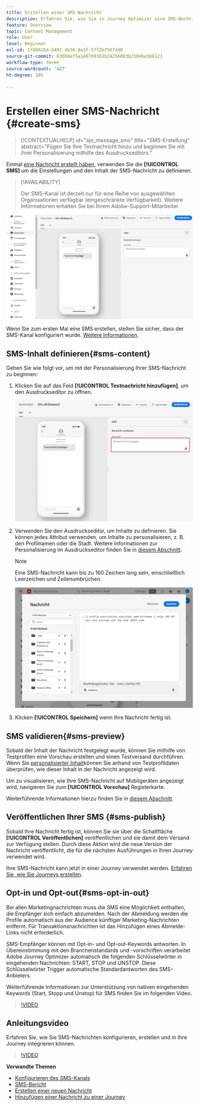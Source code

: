 ```yaml
---
title: Erstellen einer SMS-Nachricht
description: Erfahren Sie, wie Sie in Journey Optimizer eine SMS-Nachricht erstellen.
feature: Overview
topic: Content Management
role: User
level: Beginner
exl-id: 1f88626a-b491-4b36-8e3f-57f2b7567dd0
source-git-commit: 630b8ef5a140709161b24256083b2104be5b6121
workflow-type: tm+mt
source-wordcount: '427'
ht-degree: 38%

---
```


# Erstellen einer SMS-Nachricht {#create-sms}

>[!CONTEXTUALHELP]
>id="ajo_message_sms"
>title="SMS-Erstellung"
>abstract="Fügen Sie Ihre Textnachricht hinzu und beginnen Sie mit ihrer Personalisierung mithilfe des Ausdruckseditors."

Einmal [eine Nachricht erstellt haben](get-started-content.md), verwenden Sie die **[!UICONTROL SMS]** um die Einstellungen und den Inhalt der SMS-Nachricht zu definieren.


>[!AVAILABILITY]
>
>Der SMS-Kanal ist derzeit nur für eine Reihe von ausgewählten Organisationen verfügbar (eingeschränkte Verfügbarkeit). Weitere Informationen erhalten Sie bei Ihrem Adobe-Support-Mitarbeiter.

![](assets/sms_1.png)

Wenn Sie zum ersten Mal eine SMS erstellen, stellen Sie sicher, dass der SMS-Kanal konfiguriert wurde. [Weitere Informationen](../configuration/sms-configuration.md).

## SMS-Inhalt definieren{#sms-content}

Gehen Sie wie folgt vor, um mit der Personalisierung Ihrer SMS-Nachricht zu beginnen:

1. Klicken Sie auf das Feld **[!UICONTROL Textnachricht hinzufügen]**, um den Ausdruckseditor zu öffnen.

   ![](assets/sms_3.png)

1. Verwenden Sie den Ausdruckseditor, um Inhalte zu definieren. Sie können jedes Attribut verwenden, um Inhalte zu personalisieren, z. B. den Profilnamen oder die Stadt. Weitere Informationen zur Personalisierung im Ausdruckseditor finden Sie in [diesem Abschnitt](../personalization/personalize.md).

   >[!NOTE]
   >
   > Eine SMS-Nachricht kann bis zu 160 Zeichen lang sein, einschließlich Leerzeichen und Zeilenumbrüchen.

   ![](assets/sms_2.png)

1. Klicken **[!UICONTROL Speichern]** wenn Ihre Nachricht fertig ist.

## SMS validieren{#sms-preview}

Sobald der Inhalt der Nachricht festgelegt wurde, können Sie mithilfe von Testprofilen eine Vorschau erstellen und einen Testversand durchführen. Wenn Sie [personalisierter Inhalt](../personalization/personalize.md)können Sie anhand von Testprofildaten überprüfen, wie dieser Inhalt in der Nachricht angezeigt wird.

Um zu visualisieren, wie Ihre SMS-Nachricht auf Mobilgeräten angezeigt wird, navigieren Sie zum **[!UICONTROL Vorschau]** Registerkarte.

Weiterführende Informationen hierzu finden Sie in [diesem Abschnitt](../design/preview.md).

## Veröffentlichen Ihrer SMS {#sms-publish}

Sobald Ihre Nachricht fertig ist, können Sie sie über die Schaltfläche **[!UICONTROL Veröffentlichen]** veröffentlichen und sie damit dem Versand zur Verfügung stellen. Durch diese Aktion wird die neue Version der Nachricht veröffentlicht, die für die nächsten Ausführungen in Ihren Journey verwendet wird.

Ihre SMS-Nachricht kann jetzt in einer Journey verwendet werden. [Erfahren Sie, wie Sie Journeys erstellen](../building-journeys/journey-gs.md).

## Opt-in und Opt-out{#sms-opt-in-out}

Bei allen Marketingnachrichten muss die SMS eine Möglichkeit enthalten, die Empfänger sich einfach abzumelden. Nach der Abmeldung werden die Profile automatisch aus der Audience künftiger Marketing-Nachrichten entfernt. Für Transaktionsnachrichten ist das Hinzufügen eines Abmelde-Links nicht erforderlich.

SMS-Empfänger können mit Opt-in- und Opt-out-Keywords antworten. In Übereinstimmung mit den Branchenstandards und -vorschriften verarbeitet Adobe Journey Optimizer automatisch die folgenden Schlüsselwörter in eingehenden Nachrichten: START, STOP und UNSTOP. Diese Schlüsselwörter Trigger automatische Standardantworten des SMS-Anbieters.

Weiterführende Informationen zur Unterstützung von nativen eingehenden Keywords (Start, Stopp und Unstop) für SMS finden Sie im folgenden Video.

>[!VIDEO](https://video.tv.adobe.com/v/344026?quality=12)

## Anleitungsvideo

Erfahren Sie, wie Sie SMS-Nachrichten konfigurieren, erstellen und in Ihre Journey integrieren können.

>[!VIDEO](https://video.tv.adobe.com/v/344460?quality=12)

**Verwandte Themen**

* [Konfigurieren des SMS-Kanals](../configuration/sms-configuration.md)
* [SMS-Bericht](../reports/journey-global-report.md#sms-global)
* [Erstellen einer neuen Nachricht](get-started-content.md)
* [Hinzufügen einer Nachricht zu einer Journey](../building-journeys/journeys-message.md)

